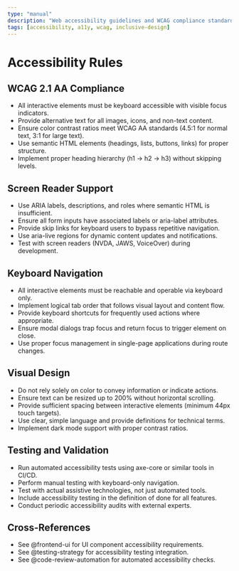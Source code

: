 ```yaml
---
type: "manual"
description: "Web accessibility guidelines and WCAG compliance standards"
tags: [accessibility, a11y, wcag, inclusive-design]
---
```


# Accessibility Rules

## WCAG 2.1 AA Compliance
- All interactive elements must be keyboard accessible with visible focus indicators.
- Provide alternative text for all images, icons, and non-text content.
- Ensure color contrast ratios meet WCAG AA standards (4.5:1 for normal text, 3:1 for large text).
- Use semantic HTML elements (headings, lists, buttons, links) for proper structure.
- Implement proper heading hierarchy (h1 → h2 → h3) without skipping levels.

## Screen Reader Support
- Use ARIA labels, descriptions, and roles where semantic HTML is insufficient.
- Ensure all form inputs have associated labels or aria-label attributes.
- Provide skip links for keyboard users to bypass repetitive navigation.
- Use aria-live regions for dynamic content updates and notifications.
- Test with screen readers (NVDA, JAWS, VoiceOver) during development.

## Keyboard Navigation
- All interactive elements must be reachable and operable via keyboard only.
- Implement logical tab order that follows visual layout and content flow.
- Provide keyboard shortcuts for frequently used actions where appropriate.
- Ensure modal dialogs trap focus and return focus to trigger element on close.
- Use proper focus management in single-page applications during route changes.

## Visual Design
- Do not rely solely on color to convey information or indicate actions.
- Ensure text can be resized up to 200% without horizontal scrolling.
- Provide sufficient spacing between interactive elements (minimum 44px touch targets).
- Use clear, simple language and provide definitions for technical terms.
- Implement dark mode support with proper contrast ratios.

## Testing and Validation
- Run automated accessibility tests using axe-core or similar tools in CI/CD.
- Perform manual testing with keyboard-only navigation.
- Test with actual assistive technologies, not just automated tools.
- Include accessibility testing in the definition of done for all features.
- Conduct periodic accessibility audits with external experts.

## Cross-References
- See @frontend-ui for UI component accessibility requirements.
- See @testing-strategy for accessibility testing integration.
- See @code-review-automation for automated accessibility checks.

